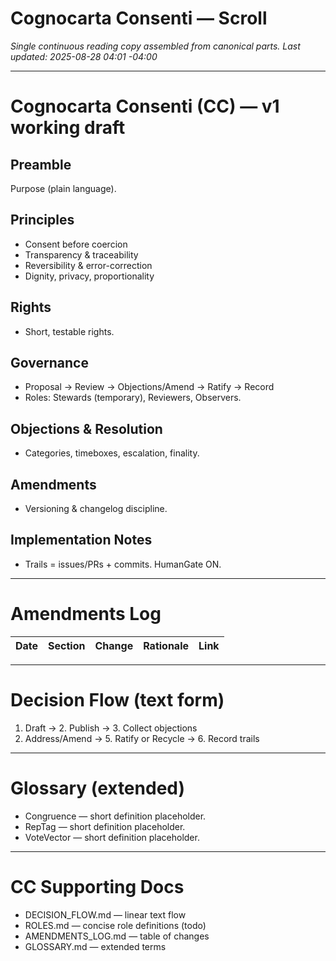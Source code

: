 # Cognocarta Consenti — Scroll

*Single continuous reading copy assembled from canonical parts.*
*Last updated: 2025-08-28 04:01 -04:00*

---

<!-- Source: COGNOCARTA_CONSENTI.md -->

# Cognocarta Consenti (CC) — v1 working draft

## Preamble
Purpose (plain language).

## Principles
- Consent before coercion  
- Transparency & traceability  
- Reversibility & error-correction  
- Dignity, privacy, proportionality  

## Rights
- Short, testable rights.

## Governance
- Proposal → Review → Objections/Amend → Ratify → Record
- Roles: Stewards (temporary), Reviewers, Observers.

## Objections & Resolution
- Categories, timeboxes, escalation, finality.

## Amendments
- Versioning & changelog discipline.

## Implementation Notes
- Trails = issues/PRs + commits. HumanGate ON.



---

<!-- Source: AMENDMENTS_LOG.md -->

# Amendments Log
| Date | Section | Change | Rationale | Link |
|---|---|---|---|---|

---

<!-- Source: DECISION_FLOW.md -->

# Decision Flow (text form)
1. Draft → 2. Publish → 3. Collect objections  
4. Address/Amend → 5. Ratify or Recycle → 6. Record trails

---

<!-- Source: GLOSSARY.md -->

# Glossary (extended)
- Congruence — short definition placeholder.
- RepTag — short definition placeholder.
- VoteVector — short definition placeholder.

---

<!-- Source: CC_SUPPORTING_DOCS.md -->

# CC Supporting Docs
- DECISION_FLOW.md — linear text flow
- ROLES.md — concise role definitions (todo)
- AMENDMENTS_LOG.md — table of changes
- GLOSSARY.md — extended terms
